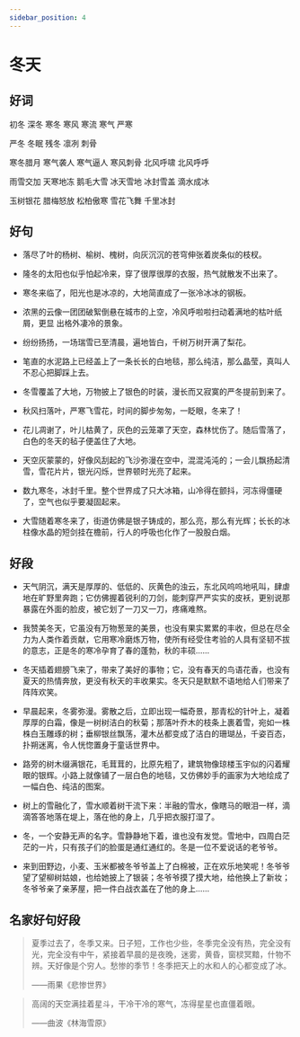 ```yaml
---
sidebar_position: 4
---
```


# 冬天

## 好词

初冬 深冬 寒冬 寒风 寒流 寒气 严寒

严冬 冬眠 残冬 凛冽 刺骨

寒冬腊月 寒气袭人 寒气逼人 寒风刺骨 北风呼啸 北风呼呼

雨雪交加 天寒地冻 鹅毛大雪 冰天雪地 冰封雪盖 滴水成冰

玉树银花 腊梅怒放 松柏傲寒 雪花飞舞 千里冰封

## 好句

- 落尽了叶的杨树、榆树、槐树，向灰沉沉的苍穹伸张着炭条似的枝杈。

- 隆冬的太阳也似乎怕起冷来，穿了很厚很厚的衣服，热气就散发不出来了。

- 寒冬来临了，阳光也是冰凉的，大地简直成了一张冷冰冰的钢板。

- 浓黑的云像一团团破絮倒悬在城市的上空，冷风呼啦啦扫动着满地的枯叶纸屑，更显 出格外凄冷的景象。

- 纷纷扬扬，一场瑞雪已至清晨，遍地皆白，千树万树开满了梨花。

- 笔直的水泥路上已经盖上了一条长长的白地毯，那么纯洁，那么晶莹，真叫人不忍心把脚踩上去。

- 冬雪覆盖了大地，万物披上了银色的时装，漫长而又寂寞的严冬提前到来了。

- 秋风扫落叶，严寒飞雪花，时间的脚步匆匆，一眨眼，冬来了！

- 花儿凋谢了，叶儿枯黄了，灰色的云笼罩了天空，森林忧伤了。随后雪落了，白色的冬天的毡子便盖住了大地。

- 天空灰蒙蒙的，好像风刮起的飞沙弥漫在空中，混混沌沌的；一会儿飘扬起清雪，雪花片片，银光闪烁，世界顿时光亮了起来。

- 数九寒冬，冰封千里。整个世界成了只大冰箱，山冷得在颤抖，河冻得僵硬了，空气也似乎要凝固起来。

- 大雪随着寒冬来了，街道仿佛是银子铸成的，那么亮，那么有光辉；长长的冰柱像水晶的短剑挂在檐前，行人的呼吸也化作了一股股白烟。

## 好段

- 天气阴沉，满天是厚厚的、低低的、灰黄色的浊云，东北风呜呜地吼叫，肆虐地在旷野里奔跑；它仿佛握着锐利的刀剑，能刺穿严严实实的皮袄，更别说那暴露在外面的脸皮，被它划了一刀又一刀，疼痛难熬。

- 我赞美冬天，它虽没有万物葱茏的美景，也没有果实累累的丰收，但总在尽全力为人类作着贡献，它用寒冷磨炼万物，使所有经受住考验的人具有坚韧不拔的意志，正是冬的寒冷孕育了春的蓬勃，秋的丰硕……

- 冬天插着翅膀飞来了，带来了美好的事物；它，没有春天的鸟语花香，也没有夏天的热情奔放，更没有秋天的丰收果实。冬天只是默默不语地给人们带来了阵阵欢笑。

- 早晨起来，冬雾弥漫。雾散之后，立即出现一幅奇景，那青松的针叶上，凝着厚厚的白霜，像是一树树洁白的秋菊；那落叶乔木的枝条上裹着雪，宛如一株株白玉雕琢的树；垂柳银丝飘荡，灌木丛都变成了洁白的珊瑚丛，千姿百态，扑朔迷离，令人恍惚置身于童话世界中。

- 路旁的树木缀满银花，毛茸茸的，比原先粗了，建筑物像琼楼玉宇似的闪着耀眼的银辉。小路上就像铺了一层白色的地毯，又仿佛妙手的画家为大地绘成了一幅白色、纯洁的图案。

- 树上的雪融化了，雪水顺着树干流下来：半融的雪水，像瞎马的眼泪一样，滴滴答答地落在堤上，落在他的身上，几乎把衣服打湿了。

- 冬，一个安静无声的名字。雪静静地下着，谁也没有发觉。雪地中，四周白茫茫的一片，只有孩子们的脸蛋是通红通红的。冬是一位不爱说话的老爷爷。

- 来到田野边，小麦、玉米都被冬爷爷盖上了白棉被，正在欢乐地笑呢！冬爷爷望了望柳树姑娘，也给她披上了银装；冬爷爷摸了摸大地，给他换上了新妆；冬爷爷亲了亲茅屋，把一件白战衣盖在了他的身上……

## 名家好句好段

> 夏季过去了，冬季又来。日子短，工作也少些，冬季完全没有热，完全没有光，完全没有中午，紧接着早晨的是夜晚，迷雾，黄昏，窗棂冥黯，什物不辨。天好像是个穷人。愁惨的季节！冬季把天上的水和人的心都变成了冰。
>
> ——雨果《悲惨世界》

> 高阔的天空满挂着星斗，干冷干冷的寒气，冻得星星也直僵着眼。
>
> ——曲波《林海雪原》
